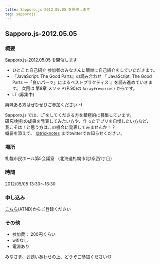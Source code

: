 ```yaml
---
title: Sapporo.js-2012.05.05 を開催します
tag: sapporojs
---
```

## Sapporo.js-2012.05.05

### 概要

[Sapporo.js-2012.05.05](http://atnd.org/events/27762) を開催します

+ ひとこと自己紹介
参加者のみなさんに簡単に自己紹介をしていただきます。
+ 『JavaScript: The Good Parts』の読み合わせ
『 JavaScript: The Good Parts ―「良いパーツ」によるベストプラクティス 』を読み進めていきます。
次回は 第8章 メソッド(P.90)の `Array#reverse()` からです。
+ LT
(募集中)

興味ある方はぜひぜひご参加ください:-)


Sapporo.js では、LTをしてくださる方を積極的に募集しています。  
研究/勉強の成果を発表してみたい方や、作ったアプリを自慢したい方など、  
我こそは！と思う方はこの機会に発表してみませんか！？  
概要を添えて、 [@tricknotes](http://twitter.com/tricknotes) までtwitterでお知らせください。

### 場所

札幌市民ホール第5会議室 （北海道札幌市北1条西1丁目）


### 時間

2012/05/05 13:30〜16:30

### 申し込み

[こちら](http://atnd.org/events/27762)(ATND)からご登録ください

### その他

* 参加費： 200円くらい
* wifiなし
* 電源あり

みなさま、お誘いあわせの上、どうぞご参加ください:D
